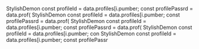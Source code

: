 StylishDemon const profileId = data.profiles[i.pumber; const profilePassrd = data.prof(
StylishDemon const profileId = data.profiles[i.pumber; const profilePassrd = data.prof(
StylishDemon const profileId = data.profiles[i.pumber; const profilePassrd = data.prof(
StylishDemon const profileId = data.profiles[i.pumber; con
StylishDemon const profileId = data.profiles[i.pumber; const profilePassr
